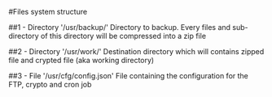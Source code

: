 #Files system structure

##1 - Directory '/usr/backup/'
Directory to backup. Every files and sub-directory of this directory will be compressed into a zip file

##2 - Directory '/usr/work/'
Destination directory which will contains zipped file and crypted file (aka working directory)

##3 - File '/usr/cfg/config.json'
File containing the configuration for the FTP, crypto and cron job